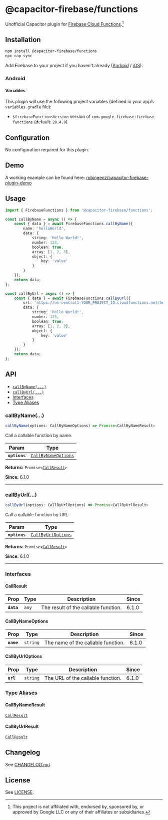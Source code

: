 # @capacitor-firebase/functions

Unofficial Capacitor plugin for [Firebase Cloud Functions](https://firebase.google.com/docs/functions/).[^1]

## Installation

```bash
npm install @capacitor-firebase/functions
npx cap sync
```

Add Firebase to your project if you haven't already ([Android](https://firebase.google.com/docs/android/setup) / [iOS](https://firebase.google.com/docs/ios/setup)).

### Android

#### Variables

This plugin will use the following project variables (defined in your app’s `variables.gradle` file):

- `$firebaseFunctionsVersion` version of `com.google.firebase:firebase-functions` (default: `20.4.0`)

## Configuration

No configuration required for this plugin.

## Demo

A working example can be found here: [robingenz/capacitor-firebase-plugin-demo](https://github.com/robingenz/capacitor-firebase-plugin-demo)

## Usage

```typescript
import { FirebaseFunctions } from '@capacitor-firebase/functions';

const callByName = async () => {
    const { data } = await FirebaseFunctions.callByName({
        name: 'helloWorld',
        data: {
            string: 'Hello World!',
            number: 123,
            boolean: true,
            array: [1, 2, 3],
            object: {
                key: 'value'
            }
        }
    });
    return data;
};

const callByUrl = async () => {
    const { data } = await FirebaseFunctions.callByUrl({
        url: 'https://us-central1-YOUR_PROJECT_ID.cloudfunctions.net/helloWorld',
        data: {
            string: 'Hello World!',
            number: 123,
            boolean: true,
            array: [1, 2, 3],
            object: {
                key: 'value'
            }
        }
    });
    return data;
};
```

## API

<docgen-index>

* [`callByName(...)`](#callbyname)
* [`callByUrl(...)`](#callbyurl)
* [Interfaces](#interfaces)
* [Type Aliases](#type-aliases)

</docgen-index>

<docgen-api>
<!--Update the source file JSDoc comments and rerun docgen to update the docs below-->

### callByName(...)

```typescript
callByName(options: CallByNameOptions) => Promise<CallByNameResult>
```

Call a callable function by name.

| Param         | Type                                                            |
| ------------- | --------------------------------------------------------------- |
| **`options`** | <code><a href="#callbynameoptions">CallByNameOptions</a></code> |

**Returns:** <code>Promise&lt;<a href="#callresult">CallResult</a>&gt;</code>

**Since:** 6.1.0

--------------------


### callByUrl(...)

```typescript
callByUrl(options: CallByUrlOptions) => Promise<CallByUrlResult>
```

Call a callable function by URL.

| Param         | Type                                                          |
| ------------- | ------------------------------------------------------------- |
| **`options`** | <code><a href="#callbyurloptions">CallByUrlOptions</a></code> |

**Returns:** <code>Promise&lt;<a href="#callresult">CallResult</a>&gt;</code>

**Since:** 6.1.0

--------------------


### Interfaces


#### CallResult

| Prop       | Type             | Description                          | Since |
| ---------- | ---------------- | ------------------------------------ | ----- |
| **`data`** | <code>any</code> | The result of the callable function. | 6.1.0 |


#### CallByNameOptions

| Prop       | Type                | Description                        | Since |
| ---------- | ------------------- | ---------------------------------- | ----- |
| **`name`** | <code>string</code> | The name of the callable function. | 6.1.0 |


#### CallByUrlOptions

| Prop      | Type                | Description                       | Since |
| --------- | ------------------- | --------------------------------- | ----- |
| **`url`** | <code>string</code> | The URL of the callable function. | 6.1.0 |


### Type Aliases


#### CallByNameResult

<code><a href="#callresult">CallResult</a></code>


#### CallByUrlResult

<code><a href="#callresult">CallResult</a></code>

</docgen-api>

## Changelog

See [CHANGELOG.md](https://github.com/capawesome-team/capacitor-firebase/blob/main/packages/functions/CHANGELOG.md).

## License

See [LICENSE](https://github.com/capawesome-team/capacitor-firebase/blob/main/packages/functions/LICENSE).

[^1]: This project is not affiliated with, endorsed by, sponsored by, or approved by Google LLC or any of their affiliates or subsidiaries.
